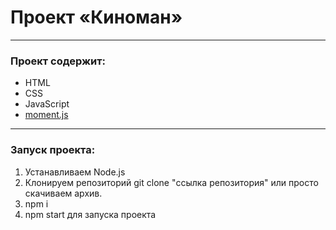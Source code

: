 # Проект «Киноман»
---
### Проект содержит:
 * HTML
 * CSS
 * JavaScript
 * [moment.js](https://momentjs.com/)
---
### Запуск проекта:
 1. Устанавливаем Node.js
 2. Клонируем репозиторий git clone "ссылка репозитория" или просто скачиваем архив.
 3. npm i
 4. npm start для запуска проекта
